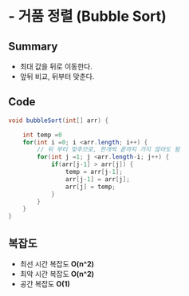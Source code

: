 # - 거품 정렬 (Bubble Sort)

## Summary

* 최대 값을 뒤로 이동한다.
* 앞뒤 비교, 뒤부터 맞춘다.

## Code

```java
void bubbleSort(int[] arr) {

    int temp =0
    for(int i =0; i <arr.length; i++) {
        // 뒤 부터 맞추므로, 한개씩 끝까지 가지 않아도 됨
        for(int j =1; j <arr.length-i; j++) {
            if(arr[j-1] > arr[j]) {
                temp = arr[j-1];
                arr[j-1] = arr[j]; 
                arr[j] = temp;
            }
        }
    }
}
```

## 복잡도

* 최선 시간 복잡도 **O(n^2)**&#x20;
* 최악 시간 복잡도 **O(n^2)**&#x20;
* 공간 복잡도 **O(1)**&#x20;
